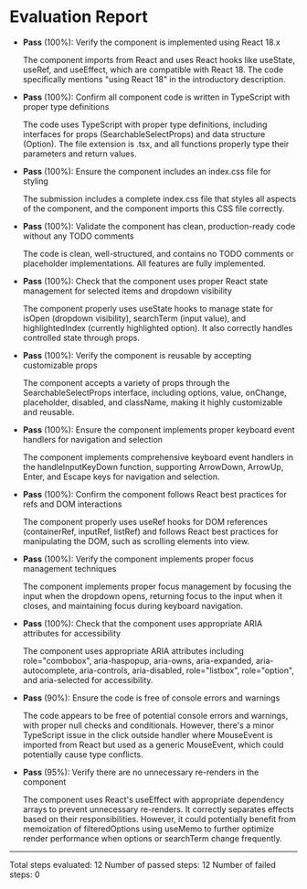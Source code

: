 # Evaluation Report

- **Pass** (100%): Verify the component is implemented using React 18.x
  
  The component imports from React and uses React hooks like useState, useRef, and useEffect, which are compatible with React 18. The code specifically mentions "using React 18" in the introductory description.

- **Pass** (100%): Confirm all component code is written in TypeScript with proper type definitions
  
  The code uses TypeScript with proper type definitions, including interfaces for props (SearchableSelectProps) and data structure (Option). The file extension is .tsx, and all functions properly type their parameters and return values.

- **Pass** (100%): Ensure the component includes an index.css file for styling
  
  The submission includes a complete index.css file that styles all aspects of the component, and the component imports this CSS file correctly.

- **Pass** (100%): Validate the component has clean, production-ready code without any TODO comments
  
  The code is clean, well-structured, and contains no TODO comments or placeholder implementations. All features are fully implemented.

- **Pass** (100%): Check that the component uses proper React state management for selected items and dropdown visibility
  
  The component properly uses useState hooks to manage state for isOpen (dropdown visibility), searchTerm (input value), and highlightedIndex (currently highlighted option). It also correctly handles controlled state through props.

- **Pass** (100%): Verify the component is reusable by accepting customizable props
  
  The component accepts a variety of props through the SearchableSelectProps interface, including options, value, onChange, placeholder, disabled, and className, making it highly customizable and reusable.

- **Pass** (100%): Ensure the component implements proper keyboard event handlers for navigation and selection
  
  The component implements comprehensive keyboard event handlers in the handleInputKeyDown function, supporting ArrowDown, ArrowUp, Enter, and Escape keys for navigation and selection.

- **Pass** (100%): Confirm the component follows React best practices for refs and DOM interactions
  
  The component properly uses useRef hooks for DOM references (containerRef, inputRef, listRef) and follows React best practices for manipulating the DOM, such as scrolling elements into view.

- **Pass** (100%): Verify the component implements proper focus management techniques
  
  The component implements proper focus management by focusing the input when the dropdown opens, returning focus to the input when it closes, and maintaining focus during keyboard navigation.

- **Pass** (100%): Check that the component uses appropriate ARIA attributes for accessibility
  
  The component uses appropriate ARIA attributes including role="combobox", aria-haspopup, aria-owns, aria-expanded, aria-autocomplete, aria-controls, aria-disabled, role="listbox", role="option", and aria-selected for accessibility.

- **Pass** (90%): Ensure the code is free of console errors and warnings
  
  The code appears to be free of potential console errors and warnings, with proper null checks and conditionals. However, there's a minor TypeScript issue in the click outside handler where MouseEvent is imported from React but used as a generic MouseEvent, which could potentially cause type conflicts.

- **Pass** (95%): Verify there are no unnecessary re-renders in the component
  
  The component uses React's useEffect with appropriate dependency arrays to prevent unnecessary re-renders. It correctly separates effects based on their responsibilities. However, it could potentially benefit from memoization of filteredOptions using useMemo to further optimize render performance when options or searchTerm change frequently.

---

Total steps evaluated: 12
Number of passed steps: 12
Number of failed steps: 0